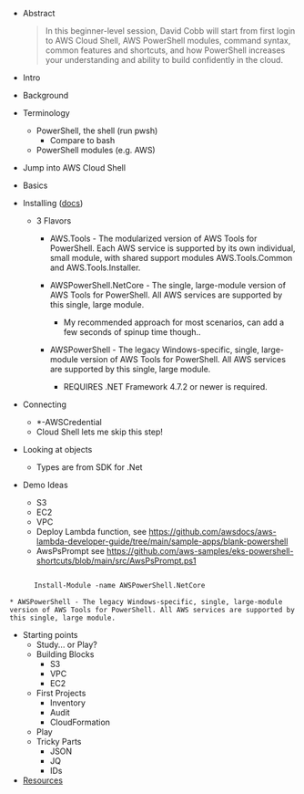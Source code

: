 * Abstract
  > In this beginner-level session, David Cobb will start from first login to AWS Cloud Shell, AWS PowerShell modules, command syntax, common features and shortcuts, and how PowerShell increases your understanding and ability to build confidently in the cloud.
* Intro
* Background
* Terminology
  * PowerShell, the shell (run pwsh)
    * Compare to bash
  * PowerShell modules (e.g. AWS)
* Jump into AWS Cloud Shell
* Basics
* Installing ([docs](https://docs.aws.amazon.com/powershell/latest/userguide/pstools-getting-set-up-windows.html))
  * 3 Flavors
    * AWS.Tools - The modularized version of AWS Tools for PowerShell. Each AWS service is supported by its own individual, small module, with shared support modules AWS.Tools.Common and AWS.Tools.Installer.

    * AWSPowerShell.NetCore - The single, large-module version of AWS Tools for PowerShell. All AWS services are supported by this single, large module.
      * My recommended approach for most scenarios, can add a few seconds of spinup time though..

    * AWSPowerShell - The legacy Windows-specific, single, large-module version of AWS Tools for PowerShell. All AWS services are supported by this single, large module.
      * REQUIRES .NET Framework 4.7.2 or newer is required.

* Connecting
  * *-AWSCredential
  * Cloud Shell lets me skip this step!


* Looking at objects
  * Types are from SDK for .Net

* Demo Ideas
  * S3
  * EC2
  * VPC
  * Deploy Lambda function, see https://github.com/awsdocs/aws-lambda-developer-guide/tree/main/sample-apps/blank-powershell
  * AwsPsPrompt see https://github.com/aws-samples/eks-powershell-shortcuts/blob/main/src/AwsPsPrompt.ps1


```ps

      Install-Module -name AWSPowerShell.NetCore

```

    * AWSPowerShell - The legacy Windows-specific, single, large-module version of AWS Tools for PowerShell. All AWS services are supported by this single, large module.
* Starting points
  * Study... or Play?
  * Building Blocks
    * S3
    * VPC
    * EC2
  * First Projects
    * Inventory
    * Audit
    * CloudFormation
  * Play
  * Tricky Parts
    * JSON
    * JQ
    * IDs
* [Resources](./resources.md)
  